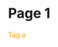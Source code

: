 # Page 1
<a target="_blank" style="text-decoration: none; color: orange;" href="http://cloudflare.com">Tag a</a>
